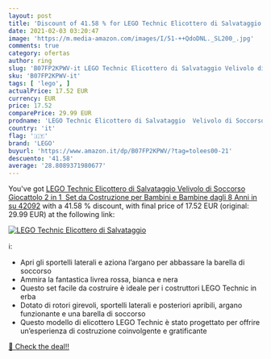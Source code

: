 ```yaml
---
layout: post
title: 'Discount of 41.58 % for LEGO Technic Elicottero di Salvataggio  '
date: 2021-02-03 03:20:47
image: 'https://m.media-amazon.com/images/I/51-++QdoDNL._SL200_.jpg'
comments: true
category: ofertas
author: ring
slug: 'B07FP2KPWV-it LEGO Technic Elicottero di Salvataggio Velivolo di...'
sku: 'B07FP2KPWV-it'
tags: [ 'lego', ]
actualPrice: 17.52 EUR
currency: EUR
price: 17.52
comparePrice: 29.99 EUR
prodname: 'LEGO Technic Elicottero di Salvataggio  Velivolo di Soccorso Giocattolo 2 in 1  Set da Costruzione per Bambini e Bambine dagli 8 Anni in su  42092'
country: 'it'
flag: '🇮🇹'
brand: 'LEGO'
buyurl: 'https://www.amazon.it/dp/B07FP2KPWV/?tag=tolees00-21'
descuento: '41.58'
average: '28.8089371980677'
---
```


You've got [LEGO Technic Elicottero di Salvataggio  Velivolo di Soccorso Giocattolo 2 in 1  Set da Costruzione per Bambini e Bambine dagli 8 Anni in su  42092](https://www.amazon.it/dp/B07FP2KPWV/?tag=tolees00-21) with a  41.58 % discount, with final price of 17.52 EUR (original: 29.99 EUR) at the following link:

[![LEGO Technic Elicottero di Salvataggio  ](https://m.media-amazon.com/images/I/51-++QdoDNL._SL200_.jpg)](https://www.amazon.it/dp/B07FP2KPWV/?tag=tolees00-21)

ℹ️:

- Apri gli sportelli laterali e aziona l’argano per abbassare la barella di soccorso
- Ammira la fantastica livrea rossa, bianca e nera
- Questo set facile da costruire è ideale per i costruttori LEGO Technic in erba
- Dotato di rotori girevoli, sportelli laterali e posteriori apribili, argano funzionante e una barella di soccorso
- Questo modello di elicottero LEGO Technic è stato progettato per offrire un’esperienza di costruzione coinvolgente e gratificante

[🛒 Check the deal!!](https://www.amazon.it/dp/B07FP2KPWV/?tag=tolees00-21)
